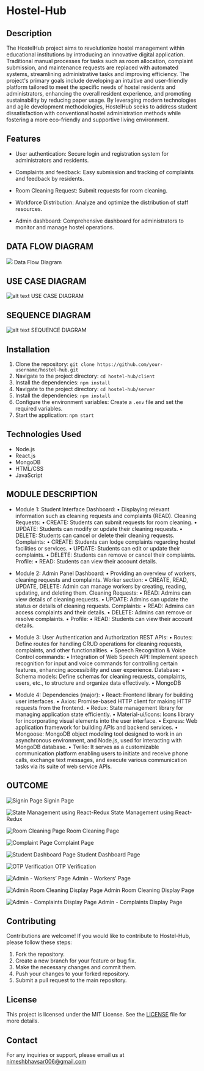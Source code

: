 ﻿# Hostel-Hub
## Description
The HostelHub project aims to revolutionize hostel management within educational institutions by introducing an innovative digital application. Traditional manual processes for tasks such as room allocation, complaint submission, and maintenance requests are replaced with automated systems, streamlining administrative tasks and improving efficiency. The project's primary goals include developing an intuitive and user-friendly platform tailored to meet the specific needs of hostel residents and administrators, enhancing the overall resident experience, and promoting sustainability by reducing paper usage. By leveraging modern technologies and agile development methodologies, HostelHub seeks to address student dissatisfaction with conventional hostel administration methods while fostering a more eco-friendly and supportive living environment.

## Features
- User authentication: Secure login and registration system for administrators and residents.

- Complaints and feedback: Easy submission and tracking of complaints and feedback by residents.

- Room Cleaning Request: Submit requests for room cleaning.

- Workforce Distribution: Analyze and optimize the distribution of staff resources.

- Admin dashboard: Comprehensive dashboard for administrators to monitor and manage hostel operations.


## DATA FLOW DIAGRAM
 ![](image.png)
Data Flow Diagram

## USE CASE DIAGRAM
 ![alt text](image-1.png)
USE CASE DIAGRAM

## SEQUENCE DIAGRAM
 ![alt text](image-2.png)
SEQUENCE DIAGRAM


## Installation
1. Clone the repository: `git clone https://github.com/your-username/hostel-hub.git`
2. Navigate to the project directory: `cd hostel-hub/client`
3. Install the dependencies: `npm install`
4. Navigate to the project directory: `cd hostel-hub/server`
5. Install the dependencies: `npm install`
7. Configure the environment variables: Create a `.env` file and set the required variables.
8. Start the application: `npm start`

## Technologies Used
- Node.js
- React.js
- MongoDB
- HTML/CSS
- JavaScript


## MODULE DESCRIPTION

- Module 1: Student Interface
Dashboard: 
•	Displaying relevant information such as cleaning requests and
complaints (READ).
Cleaning Requests:
•	CREATE: Students can submit requests for room cleaning.
•	UPDATE: Students can modify or update their cleaning requests.
•	DELETE: Students can cancel or delete their cleaning requests.
Complaints:
•	CREATE: Students can lodge complaints regarding hostel facilities or services.
•	UPDATE: Students can edit or update their complaints.
•	DELETE: Students can remove or cancel their complaints.
Profile:
•	READ: Students can view their account details.

- Module 2: Admin Panel
Dashboard: 
•	Providing an overview of workers, cleaning requests and complaints.
Worker section:
•	CREATE, READ, UPDATE, DELETE: Admin can manage workers by creating, reading, updating, and deleting them.
Cleaning Requests:
•	READ: Admins can view details of cleaning requests.
•	UPDATE: Admins can update the status or details of cleaning requests.
Complaints:
•	READ: Admins can access complaints and their details.
•	DELETE: Admins can remove or resolve complaints.
•	Profile:
•	READ: Students can view their account details.

- Module 3: User Authentication and Authorization
REST APIs:
•	Routes: Define routes for handling CRUD operations for cleaning requests, complaints, and other functionalities.
•	Speech Recognition & Voice Control commands:
•	Integration of Web Speech API: Implement speech recognition for input and voice commands for controlling certain features, enhancing accessibility and user experience.
Database:
•	Schema models: Define schemas for cleaning requests, complaints, users, etc., to structure and organize data effectively.
•	MongoDB

- Module 4: Dependencies (major):
•	React: Frontend library for building user interfaces.
•	Axios: Promise-based HTTP client for making HTTP requests from the frontend.
•	Redux: State management library for managing application state efficiently.
•	Material-ui/icons: Icons library for incorporating visual elements into the user interface.
•	Express: Web application framework for building APIs and backend services.
•	Mongoose: MongoDB object modeling tool designed to work in an asynchronous environment, and Node.js, used for interacting with MongoDB database.
•	Twilio: It serves as a customizable communication platform enabling users to initiate and receive phone calls, exchange text messages, and execute various communication tasks via its suite of web service APIs.


## OUTCOME

![Signin Page](image-3.png)
Signin Page


![State Management using React-Redux](image-4.png)
State Management using React-Redux


![Room Cleaning Page](image-5.png)
Room Cleaning Page

![Complaint Page](image-6.png)
Complaint Page

![Student Dashboard Page](image-7.png)
Student Dashboard Page

![OTP Verification](image-8.png)
OTP Verification


![Admin - Workers’ Page](image-9.png)
Admin - Workers’ Page

![Admin Room Cleaning Display Page](image-10.png)
Admin Room Cleaning Display Page

![Admin - Complaints Display Page](image-11.png)
Admin - Complaints Display Page

## Contributing
Contributions are welcome! If you would like to contribute to Hostel-Hub, please follow these steps:
1. Fork the repository.
2. Create a new branch for your feature or bug fix.
3. Make the necessary changes and commit them.
4. Push your changes to your forked repository.
5. Submit a pull request to the main repository.

## License
This project is licensed under the MIT License. See the [LICENSE](LICENSE) file for more details.

## Contact
For any inquiries or support, please email us at nimeshbhavsar006@gmail.com
